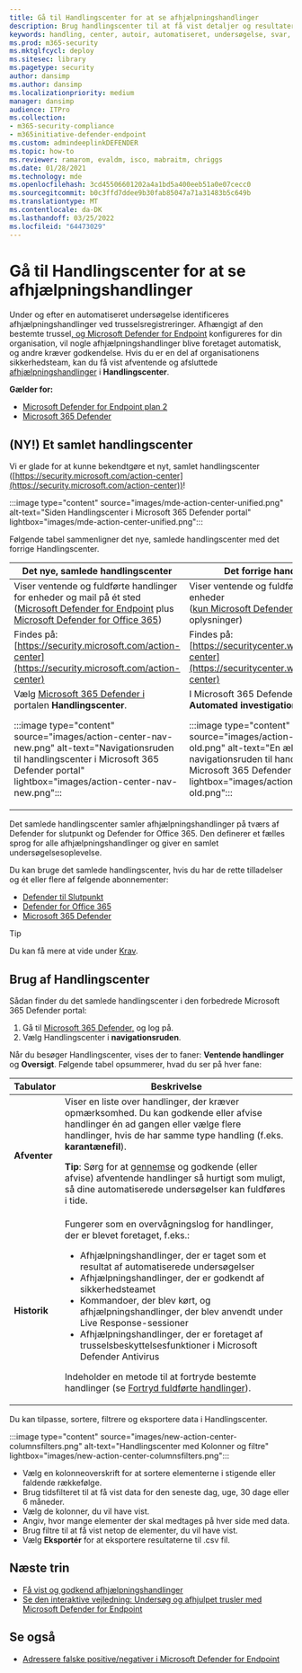 ```yaml
---
title: Gå til Handlingscenter for at se afhjælpningshandlinger
description: Brug handlingscenter til at få vist detaljer og resultater efter en automatisk undersøgelse
keywords: handling, center, autoir, automatiseret, undersøgelse, svar, afhjælpning
ms.prod: m365-security
ms.mktglfcycl: deploy
ms.sitesec: library
ms.pagetype: security
author: dansimp
ms.author: dansimp
ms.localizationpriority: medium
manager: dansimp
audience: ITPro
ms.collection:
- m365-security-compliance
- m365initiative-defender-endpoint
ms.custom: admindeeplinkDEFENDER
ms.topic: how-to
ms.reviewer: ramarom, evaldm, isco, mabraitm, chriggs
ms.date: 01/28/2021
ms.technology: mde
ms.openlocfilehash: 3cd45506601202a4a1bd5a400eeb51a0e07cecc0
ms.sourcegitcommit: b0c3ffd7ddee9b30fab85047a71a31483b5c649b
ms.translationtype: MT
ms.contentlocale: da-DK
ms.lasthandoff: 03/25/2022
ms.locfileid: "64473029"
---
```

# <a name="visit-the-action-center-to-see-remediation-actions"></a>Gå til Handlingscenter for at se afhjælpningshandlinger

Under og efter en automatiseret undersøgelse identificeres afhjælpningshandlinger ved trusselsregistreringer. Afhængigt af den bestemte trussel[, og Microsoft Defender for Endpoint](/windows/security/threat-protection) konfigureres for din organisation, vil nogle afhjælpningshandlinger blive foretaget automatisk, og andre kræver godkendelse. Hvis du er en del af organisationens sikkerhedsteam, kan du få vist afventende og afsluttede [afhjælpningshandlinger](manage-auto-investigation.md#remediation-actions) i **Handlingscenter**.


**Gælder for:**
- [Microsoft Defender for Endpoint plan 2](https://go.microsoft.com/fwlink/p/?linkid=2154037)
- [Microsoft 365 Defender](https://go.microsoft.com/fwlink/?linkid=2118804)

## <a name="new-a-unified-action-center"></a>(NY!) Et samlet handlingscenter


Vi er glade for at kunne bekendtgøre et nyt, samlet handlingscenter ([https://security.microsoft.com/action-center](https://security.microsoft.com/action-center))!

:::image type="content" source="images/mde-action-center-unified.png" alt-text="Siden Handlingscenter i Microsoft 365 Defender portal" lightbox="images/mde-action-center-unified.png":::

Følgende tabel sammenligner det nye, samlede handlingscenter med det forrige Handlingscenter.

|Det nye, samlede handlingscenter  |Det forrige handlingscenter  |
|---------|---------|
|Viser ventende og fuldførte handlinger for enheder og mail på ét sted <br/>([Microsoft Defender for Endpoint](microsoft-defender-endpoint.md) plus [Microsoft Defender for Office 365](/microsoft-365/security/office-365-security/office-365-atp))|Viser ventende og fuldførte handlinger for enheder <br/> ([kun Microsoft Defender for Endpoint](microsoft-defender-endpoint.md) oplysninger)   |
|Findes på:<br/>[https://security.microsoft.com/action-center](https://security.microsoft.com/action-center)         |Findes på:<br/>[https://securitycenter.windows.com/action-center](https://securitycenter.windows.com/action-center)     |
| Vælg <a href="https://go.microsoft.com/fwlink/p/?linkid=2077139" target="_blank">Microsoft 365 Defender i</a> portalen **Handlingscenter**. <p>:::image type="content" source="images/action-center-nav-new.png" alt-text="Navigationsruden til handlingscenter i Microsoft 365 Defender portal" lightbox="images/action-center-nav-new.png"::: | I Microsoft 365 Defender skal du vælge **Automated investigationsAction** >  **center**. <p>:::image type="content" source="images/action-center-nav-old.png" alt-text="En ældre version af navigationsruden til handlingscenter i Microsoft 365 Defender-portalen" lightbox="images/action-center-nav-old.png":::  |

Det samlede handlingscenter samler afhjælpningshandlinger på tværs af Defender for slutpunkt og Defender for Office 365. Den definerer et fælles sprog for alle afhjælpningshandlinger og giver en samlet undersøgelsesoplevelse.

Du kan bruge det samlede handlingscenter, hvis du har de rette tilladelser og ét eller flere af følgende abonnementer:

- [Defender til Slutpunkt](microsoft-defender-endpoint.md)
- [Defender for Office 365](/microsoft-365/security/office-365-security/office-365-atp)
- [Microsoft 365 Defender](/microsoft-365/security/mtp/microsoft-threat-protection)

> [!TIP]
> Du kan få mere at vide under [Krav](/microsoft-365/security/mtp/prerequisites).

## <a name="using-the-action-center"></a>Brug af Handlingscenter

Sådan finder du det samlede handlingscenter i den forbedrede Microsoft 365 Defender portal:

1. Gå til <a href="https://go.microsoft.com/fwlink/p/?linkid=2077139" target="_blank">Microsoft 365 Defender,</a> og log på.
2. Vælg Handlingscenter i **navigationsruden**.

Når du besøger Handlingscenter, vises der to faner: **Ventende handlinger** og **Oversigt**. Følgende tabel opsummerer, hvad du ser på hver fane:

|Tabulator|Beskrivelse|
|---|---|
|**Afventer**|Viser en liste over handlinger, der kræver opmærksomhed. Du kan godkende eller afvise handlinger én ad gangen eller vælge flere handlinger, hvis de har samme type handling (f.eks. **karantænefil**). <p> **Tip**: Sørg for at [gennemse](manage-auto-investigation.md) og godkende (eller afvise) afventende handlinger så hurtigt som muligt, så dine automatiserede undersøgelser kan fuldføres i tide.|
|**Historik**|Fungerer som en overvågningslog for handlinger, der er blevet foretaget, f.eks.: <ul><li>Afhjælpningshandlinger, der er taget som et resultat af automatiserede undersøgelser</li><li>Afhjælpningshandlinger, der er godkendt af sikkerhedsteamet</li><li>Kommandoer, der blev kørt, og afhjælpningshandlinger, der blev anvendt under Live Response-sessioner</li><li>Afhjælpningshandlinger, der er foretaget af trusselsbeskyttelsesfunktioner i Microsoft Defender Antivirus</li></ul> <p> Indeholder en metode til at fortryde bestemte handlinger (se [Fortryd fuldførte handlinger](manage-auto-investigation.md#undo-completed-actions)).|

Du kan tilpasse, sortere, filtrere og eksportere data i Handlingscenter.

:::image type="content" source="images/new-action-center-columnsfilters.png" alt-text="Handlingscenter med Kolonner og filtre" lightbox="images/new-action-center-columnsfilters.png":::

- Vælg en kolonneoverskrift for at sortere elementerne i stigende eller faldende rækkefølge.
- Brug tidsfilteret til at få vist data for den seneste dag, uge, 30 dage eller 6 måneder.
- Vælg de kolonner, du vil have vist.
- Angiv, hvor mange elementer der skal medtages på hver side med data.
- Brug filtre til at få vist netop de elementer, du vil have vist.
- Vælg **Eksportér** for at eksportere resultaterne til .csv fil.

## <a name="next-steps"></a>Næste trin

- [Få vist og godkend afhjælpningshandlinger](manage-auto-investigation.md)
- [Se den interaktive vejledning: Undersøg og afhjulpet trusler med Microsoft Defender for Endpoint](https://aka.ms/MDATP-IR-Interactive-Guide)

## <a name="see-also"></a>Se også

- [Adressere falske positive/negativer i Microsoft Defender for Endpoint](defender-endpoint-false-positives-negatives.md)
